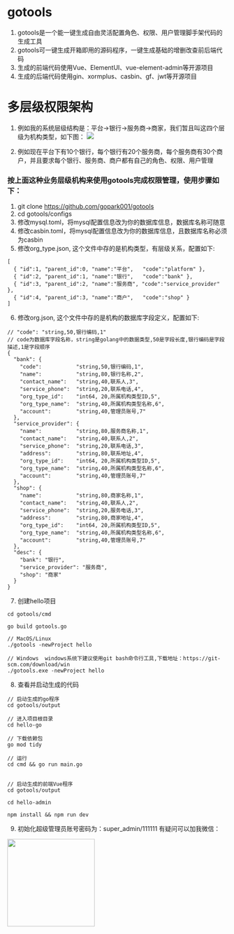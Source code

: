 # gotools
1. gotools是一个能一键生成自由灵活配置角色、权限、用户管理脚手架代码的生成工具
2. gotools可一键生成开箱即用的源码程序，一键生成基础的增删改查前后端代码
2. 生成的前端代码使用Vue、ElementUI、vue-element-admin等开源项目
3. 生成的后端代码使用gin、xormplus、casbin、gf、jwt等开源项目

# 多层级权限架构
1. 例如我的系统层级结构是：平台->银行->服务商->商家，我们暂且叫这四个层级为机构类型，如下图：
![](https://github.com/gopark001/gotools/blob/master/images/1562936179826.jpg)  

2. 例如现在平台下有10个银行，每个银行有20个服务商，每个服务商有30个商户，并且要求每个银行、服务商、商户都有自己的角色、权限、用户管理

### 按上面这种业务层级机构来使用gotools完成权限管理，使用步骤如下：
1. git clone https://github.com/gopark001/gotools
2. cd gotools/configs
3. 修改mysql.toml，将mysql配置信息改为你的数据库信息，数据库名称可随意
4. 修改casbin.toml，将mysql配置信息改为你的数据库信息，且数据库名称必须为casbin
5. 修改org_type.json, 这个文件中存的是机构类型，有层级关系，配置如下:  
```
[
  { "id":1, "parent_id":0, "name":"平台",   "code":"platform" },
  { "id":2, "parent_id":1, "name":"银行",   "code":"bank" },
  { "id":3, "parent_id":2, "name":"服务商", "code":"service_provider" },
  { "id":4, "parent_id":3, "name":"商户",   "code":"shop" }
]
```
6. 修改org.json, 这个文件中存的是机构的数据库字段定义，配置如下:  
```
// "code": "string,50,银行编码,1"
// code为数据库字段名称，string是golang中的数据类型,50是字段长度,银行编码是字段描述,1是字段顺序
{
  "bank": {
    "code":           "string,50,银行编码,1",
    "name":           "string,80,银行名称,2",
    "contact_name":   "string,40,联系人,3",
    "service_phone":  "string,20,联系电话,4",
    "org_type_id":    "int64, 20,所属机构类型ID,5",
    "org_type_name":  "string,40,所属机构类型名称,6",
    "account":        "string,40,管理员账号,7"
  },
  "service_provider": {
    "name":           "string,80,服务商名称,1",
    "contact_name":   "string,40,联系人,2",
    "service_phone":  "string,20,联系电话,3",
    "address":        "string,80,联系地址,4",
    "org_type_id":    "int64, 20,所属机构类型ID,5",
    "org_type_name":  "string,40,所属机构类型名称,6",
    "account":        "string,40,管理员账号,7"
  },
  "shop": {
    "name":           "string,80,商家名称,1",
    "contact_name":   "string,40,联系人,2",
    "service_phone":  "string,20,服务电话,3",
    "address":        "string,80,商家地址,4",
    "org_type_id":    "int64, 20,所属机构类型ID,5",
    "org_type_name":  "string,40,所属机构类型名称,6",
    "account":        "string,40,管理员账号,7"
  },
  "desc": {
    "bank": "银行",
    "service_provider": "服务商",
    "shop": "商家"
  }
}
```
7. 创建hello项目
```
cd gotools/cmd

go build gotools.go

// MacOS/Linux
./gotools -newProject hello

// Windows  windows系统下建议使用git bash命令行工具,下载地址：https://git-scm.com/download/win
./gotools.exe -newProject hello
```
8. 查看并启动生成的代码
```
// 启动生成的go程序
cd gotools/output

// 进入项目根目录
cd hello-go

// 下载依赖包
go mod tidy

// 运行
cd cmd && go run main.go


// 启动生成的前端Vue程序
cd gotools/output

cd hello-admin

npm install && npm run dev
```
9. 初始化超级管理员账号密码为：super_admin/111111
有疑问可以加我微信：
<img src="https://github.com/gopark001/gotools/blob/master/images/WechatIMG605.jpeg" width="200" height="200" align=center>



